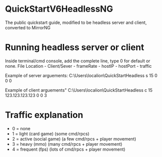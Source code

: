 # QuickStartV6HeadlessNG
 The public quickstart guide, modified to be headless server and client, converted to MirrorNG


# Running headless server or client

Inside terminal/cmd console, add the complete line, type 0 for default or none.
File Location - Client/Sever - frameRate - hostIP - hostPort - traffic
      
Example of server arguements:
C:\Users\localion\QuickStartHeadless s 15 0 0 0

Example of client arguements"
C:\Users\localion\QuickStartHeadless c 15 123.123.123.123 0 0 3

# Traffic explanation
- 0 = none
- 1 = light (card game)  (some cmd/rpcs)
- 2 = active (social game)  (a few cmd/rpcs + player movement) 
- 3 = heavy (mmo)  (many cmd/rpcs + player movement) 
- 4 = frequent (fps)  (lots of cmd/rpcs + player movement) 
